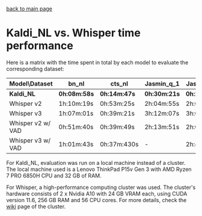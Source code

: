 [back to main page](./index.md)

<h1>Kaldi_NL vs. Whisper time performance</h1>

Here is a matrix with the time spent in total by each model to evaluate the corresponding dataset:

|Model\Dataset|bn_nl|cts_nl|Jasmin_q_1|Jasmin_q_5|
|---|---|---|---|---|
|**Kaldi_NL**|**0h:08m:58s**|**0h:14m:47s**|**0h:30m:21s**|**0h:29m:36s**|
|Whisper v2|1h:10m:19s|0h:53m:25s|2h:04m:55s|2h:04m:16s|
|Whisper v3|1h:07m:01s|0h:39m:21s|3h:12m:07s|3h:08m:52s|
|Whisper v2 w/ VAD|0h:51m:40s|0h:39m:49s|2h:13m:51s|2h:07m:43s|
|Whisper v3 w/ VAD|1h:01m:43s|0h:37m:430s|-|2h:46m:56s|

For Kaldi_NL, evaluation was run on a local machine instead of a cluster. The local machine used is a Lenovo ThinkPad P15v Gen 3 with AMD Ryzen 7 PRO 6850H CPU and 32 GB of RAM.

For Whisper, a high-performance computing cluster was used. The cluster's hardware consists of 2 x Nvidia A10 with 24 GB VRAM each, using CUDA version 11.6, 256 GB RAM and 56 CPU cores. For more details, check the [wiki](https://jupyter.wiki.utwente.nl/) page of the cluster.